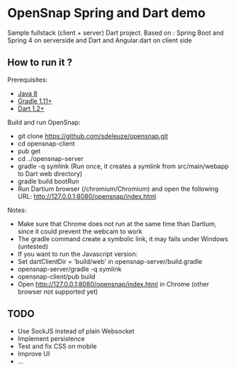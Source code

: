 # OpenSnap Spring and Dart demo

Sample fullstack (client + server) Dart project.
Based on : Spring Boot and Spring 4 on serverside and Dart and Angular.dart on client side

## How to run it ?

Prerequisites:
* [Java 8](https://jdk8.java.net/download.html)
* [Gradle 1.11+](http://www.gradle.org/)
* [Dart 1.2+](https://www.dartlang.org/)

Build and run OpenSnap:
* git clone https://github.com/sdeleuze/opensnap.git
* cd opensnap-client
* pub get
* cd ../opensnap-server
* gradle -q symlink (Run once, it creates a symlink from src/main/webapp to Dart web directory)
* gradle build bootRun
* Run Dartium browser (<dart-sdk>/chromium/Chromium) and open the following URL: http://127.0.0.1:8080/opensnap/index.html

Notes:
* Make sure that Chrome does not run at the same time than Dartium, since it could prevent the webcam to work
* The gradle command create a symbolic link, it may fails under Windows (untested)
* If you want to run the Javascript version:
 * Set dartClientDir = 'build/web' in opensnap-server/build.gradle
 * opensnap-server/gradle -q symlink
 * opensnap-client/pub build
 * Open http://127.0.0.1:8080/opensnap/index.html in Chrome (other browser not supported yet)


## TODO

* Use SockJS instead of plain Websocket
* Implement persistence
* Test and fix CSS on mobile
* Improve UI
* ...

